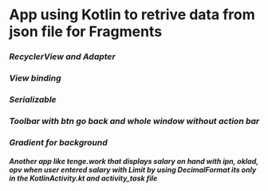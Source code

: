 # **App using Kotlin to retrive data from json file for Fragments**
### *RecyclerView and Adapter*
### *View binding*
### *Serializable*
### *Toolbar with btn go back and whole window without action bar*
### *Gradient for background*


##### ***Another app like tenge.work that displays salary on hand with ipn, oklad, opv when user entered salary with Limit by using DecimalFormat its only in the KotlinActivity.kt and activity_task file***
